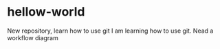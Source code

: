 # hellow-world
New repository, learn how to use git
I am learning how to use git. Nead a workflow diagram
